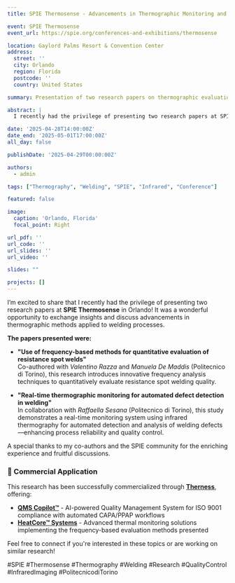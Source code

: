 ```yaml
---
title: SPIE Thermosense - Advancements in Thermographic Monitoring and Frequency-Based Evaluation of Welds

event: SPIE Thermosense
event_url: https://spie.org/conferences-and-exhibitions/thermosense

location: Gaylord Palms Resort & Convention Center
address: 
  street: ''
  city: Orlando
  region: Florida
  postcode: ''
  country: United States

summary: Presentation of two research papers on thermographic evaluation methods in welding, held at SPIE Thermosense in Orlando.

abstract: |
  I recently had the privilege of presenting two research papers at SPIE Thermosense in Orlando. It was a wonderful opportunity to exchange insights and discuss advancements in thermographic methods applied to welding processes. The first paper, "Use of frequency-based methods for quantitative evaluation of resistance spot welds," co-authored with Valentino Razza and Manuela De Maddis from Politecnico di Torino, introduces innovative frequency analysis techniques for assessing welding quality. The second, "Real-time thermographic monitoring for automated defect detection in welding," developed with Raffaella Sesana, presents a system for real-time defect analysis through infrared imaging, enhancing process reliability and quality control.

date: '2025-04-28T14:00:00Z'
date_end: '2025-05-01T17:00:00Z'
all_day: false

publishDate: '2025-04-29T00:00:00Z'

authors:
  - admin

tags: ["Thermography", "Welding", "SPIE", "Infrared", "Conference"]

featured: false

image:
  caption: 'Orlando, Florida'
  focal_point: Right

url_pdf: ''
url_code: ''
url_slides: ''
url_video: ''

slides: ""

projects: []
---
```


I’m excited to share that I recently had the privilege of presenting two research papers at **SPIE Thermosense** in Orlando! It was a wonderful opportunity to exchange insights and discuss advancements in thermographic methods applied to welding processes.

**The papers presented were:**

- **"Use of frequency-based methods for quantitative evaluation of resistance spot welds"**  
  Co-authored with *Valentino Razza* and *Manuela De Maddis* (Politecnico di Torino), this research introduces innovative frequency analysis techniques to quantitatively evaluate resistance spot welding quality.

- **"Real-time thermographic monitoring for automated defect detection in welding"**  
  In collaboration with *Raffaella Sesana* (Politecnico di Torino), this study demonstrates a real-time monitoring system using infrared thermography for automated detection and analysis of welding defects—enhancing process reliability and quality control.

A special thanks to my co-authors and the SPIE community for the enriching experience and fruitful discussions.

### 🚀 Commercial Application

This research has been successfully commercialized through **[Therness](/project/therness/)**, offering:

- **[QMS Copilot™](https://www.therness.com/therness-qms-copilot)** - AI-powered Quality Management System for ISO 9001 compliance with automated CAPA/PPAP workflows
- **[HeatCore™ Systems](https://www.therness.com/products)** - Advanced thermal monitoring solutions implementing the frequency-based evaluation methods presented

Feel free to connect if you're interested in these topics or are working on similar research!

#SPIE #Thermosense #Thermography #Welding #Research #QualityControl #InfraredImaging #PolitecnicodiTorino
